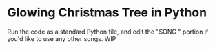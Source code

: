 ﻿# Glowing Christmas Tree in Python 
Run the code as a standard Python file, and edit the "SONG " portion if you'd like to use any other songs. WIP 

